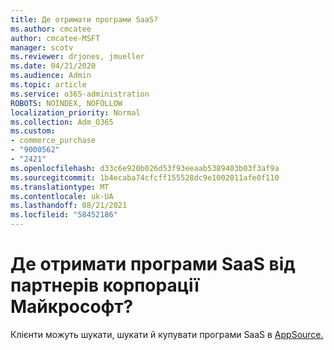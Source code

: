 ```yaml
---
title: Де отримати програми SaaS?
ms.author: cmcatee
author: cmcatee-MSFT
manager: scotv
ms.reviewer: drjones, jmueller
ms.date: 04/21/2020
ms.audience: Admin
ms.topic: article
ms.service: o365-administration
ROBOTS: NOINDEX, NOFOLLOW
localization_priority: Normal
ms.collection: Adm_O365
ms.custom:
- commerce_purchase
- "9000562"
- "2421"
ms.openlocfilehash: d33c6e920b026d53f93eeaab5389403b03f3af9a
ms.sourcegitcommit: 1b4ecaba74cfcff155528dc9e1002011afe0f110
ms.translationtype: MT
ms.contentlocale: uk-UA
ms.lasthandoff: 08/21/2021
ms.locfileid: "58452186"
---
```

# <a name="where-do-i-get-software-as-a-service-saas-apps-from-microsoft-partners"></a>Де отримати програми SaaS від партнерів корпорації Майкрософт?

Клієнти можуть шукати, шукати й купувати програми SaaS в [AppSource.](https://appsource.microsoft.com)